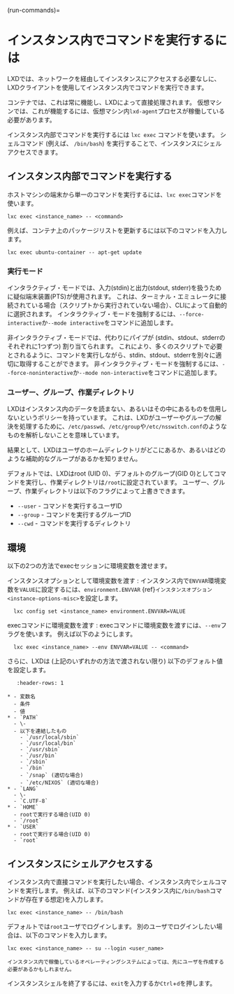 (run-commands)=
# インスタンス内でコマンドを実行するには

LXDでは、ネットワークを経由してインスタンスにアクセスする必要なしに、LXDクライアントを使用してインスタンス内でコマンドを実行できます。

コンテナでは、これは常に機能し、LXDによって直接処理されます。
仮想マシンでは、これが機能するには、仮想マシン内`lxd-agent`プロセスが稼働している必要があります。

インスタンス内部でコマンドを実行するには `lxc exec` コマンドを使います。
シェルコマンド (例えば、 `/bin/bash`) を実行することで、インスタンスにシェルアクセスできます。

## インスタンス内部でコマンドを実行する

ホストマシンの端末から単一のコマンドを実行するには、`lxc exec`コマンドを使います。

    lxc exec <instance_name> -- <command>

例えば、コンテナ上のパッケージリストを更新するには以下のコマンドを入力します。

    lxc exec ubuntu-container -- apt-get update

### 実行モード

インタラクティブ・モードでは、入力(stdin)と出力(stdout, stderr)を扱うために疑似端末装置(PTS)が使用されます。
これは、ターミナル・エミュレータに接続されている場合（スクリプトから実行されていない場合）、CLIによって自動的に選択されます。
インタラクティブ・モードを強制するには、`--force-interactive`か`--mode interactive`をコマンドに追加します。

非インタラクティブ・モードでは、代わりにパイプが (stdin、stdout、stderrのそれぞれに1つずつ) 割り当てられます。
これにより、多くのスクリプトで必要とされるように、コマンドを実行しながら、stdin、stdout、stderrを別々に適切に取得することができます。
非インタラクティブ・モードを強制するには、`--force-noninteractive`か`--mode non-interactive`をコマンドに追加します。

### ユーザー、グループ、作業ディレクトリ

LXDはインスタンス内のデータを読まない、あるいはその中にあるものを信用しないというポリシーを持っています。
これは、LXDがユーザーやグループの解決を処理するために、`/etc/passwd`、`/etc/group`や`/etc/nsswitch.conf`のようなものを解析しないことを意味しています。

結果として、LXDはユーザのホームディレクトリがどこにあるか、あるいはどのような補助的なグループがあるかを知りません。

デフォルトでは、LXDはroot (UID 0)、デフォルトのグループ(GID 0)としてコマンドを実行し、作業ディレクトリは`/root`に設定されています。
ユーザー、グループ、作業ディレクトリは以下のフラグによって上書きできます。

- `--user` - コマンドを実行するユーザID
- `--group` - コマンドを実行するグループID
- `--cwd` - コマンドを実行するディレクトリ

## 環境

以下の2つの方法でexecセッションに環境変数を渡せます。

インスタンスオプションとして環境変数を渡す
: インスタンス内で`ENVVAR`環境変数を`VALUE`に設定するには、`environment.ENVVAR` {ref}`インスタンスオプション <instance-options-misc>`を設定します。

      lxc config set <instance_name> environment.ENVVAR=VALUE

execコマンドに環境変数を渡す
: execコマンドに環境変数を渡すには、`--env`フラグを使います。
  例えば以下のようにします。

      lxc exec <instance_name> --env ENVVAR=VALUE -- <command>

さらに、LXDは (上記のいずれかの方法で渡されない限り) 以下のデフォルト値を設定します。

```{list-table}
   :header-rows: 1

* - 変数名
  - 条件
  - 値
* - `PATH`
  - \-
  - 以下を連結したもの
    - `/usr/local/sbin`
    - `/usr/local/bin`
    - `/usr/sbin`
    - `/usr/bin`
    - `/sbin`
    - `/bin`
    - `/snap` (適切な場合)
    - `/etc/NIXOS` (適切な場合)
* - `LANG`
  - \-
  - `C.UTF-8`
* - `HOME`
  - rootで実行する場合(UID 0)
  - `/root`
* - `USER`
  - rootで実行する場合(UID 0)
  - `root`
```

## インスタンスにシェルアクセスする

インスタンス内で直接コマンドを実行したい場合、インスタンス内でシェルコマンドを実行します。
例えば、以下のコマンド(インスタンス内に`/bin/bash`コマンドが存在する想定)を入力します。

    lxc exec <instance_name> -- /bin/bash

デフォルトでは`root`ユーザでログインします。
別のユーザでログインしたい場合は、以下のコマンドを入力します。

    lxc exec <instance_name> -- su --login <user_name>

```{note}
インスタンス内で稼働しているオペレーティングシステムによっては、先にユーザを作成する必要があるかもしれません。
```

インスタンスシェルを終了するには、`exit`を入力するか`Ctrl`+`d`を押します。

